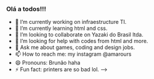 ### Olá a todos!!!

- 🔭 I’m currently working on infraestructure TI.
- 🌱 I’m currently learning html and css.
- 👯 I’m looking to collaborate on Yazaki do Brasil ltda.
- 🤔 I’m looking for help with codes from html and more.
- 💬 Ask me about games, coding and design jobs.
- 📫 How to reach me: my instagram @amarours
- 😄 Pronouns: Brunão haha
- ⚡ Fun fact: printers are so bad lol.
-->
